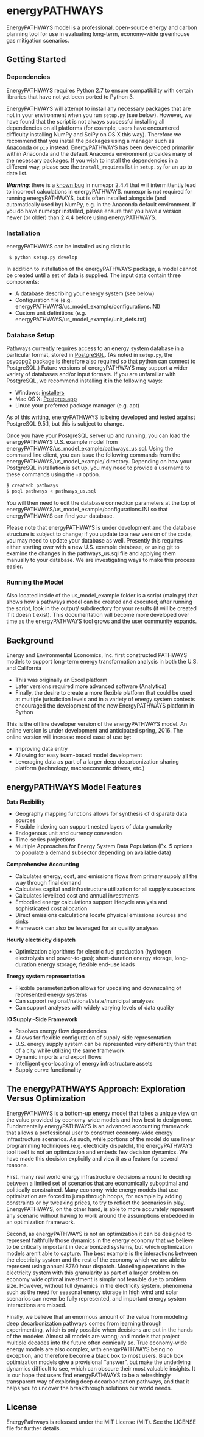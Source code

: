 # energyPATHWAYS

EnergyPATHWAYS model is a professional, open-source energy and carbon planning tool for use in evaluating long-term, economy-wide greenhouse gas mitigation scenarios.

## Getting Started

### Dependencies

EnergyPATHWAYS requires Python 2.7 to ensure compatibility with certain libraries that have not yet been ported to Python 3.

EnergyPATHWAYS will attempt to install any necessary packages that are not in your environment when you run `setup.py` (see below). However, we have found that the script is not always successful installing all dependencies on all platforms (for example, users have encountered difficulty installing NumPy and SciPy on OS X this way). Therefore we recommend that you install the packages using a manager such as [Anaconda](https://www.continuum.io/downloads) or `pip` instead. EnergyPATHWAYS has been developed primarily within Anaconda and the default Anaconda environment provides many of the necessary packages. If you wish to install the dependencies in a different way, please see the `install_requires` list in `setup.py` for an up to date list.

**_Warning_**: there is a [known bug](https://github.com/pydata/numexpr/issues/185) in numexpr 2.4.4 that will intermittently lead to incorrect calculations in energyPATHWAYS. numexpr is not required for running energyPATHWAYS, but is often installed alongside (and automatically used by) NumPy, e.g. in the Anaconda default environment. If you do have numexpr installed, please ensure that you have a version newer (or older) than 2.4.4 before using energyPATHWAYS.

### Installation

energyPATHWAYS can be installed using distutils

`` $ python setup.py develop``

In addition to installation of the energyPATHWAYS package, a model cannot be created until a set of data is supplied. The input data contain three components:

- A database describing your energy system (see below)
- Configuration file (e.g. energyPATHWAYS/us\_model\_example/configurations.INI)
- Custom unit definitions (e.g. energyPATHWAYS/us\_model\_example/unit_defs.txt)

### Database Setup

Pathways currently requires access to an energy system database in a particular format, stored in [PostgreSQL](http://www.postgresql.org/). (As noted in `setup.py`, the psycopg2 package is therefore also required so that python can connect to PostgreSQL.) Future versions of energyPATHWAYS may support a wider variety of databases and/or input formats. If you are unfamiliar with PostgreSQL, we recommend installing it in the following ways:

- Windows: [installers](http://www.postgresql.org/download/windows/)
- Mac OS X: [Postgres.app](http://postgresapp.com/)
- Linux: your preferred package manager (e.g. apt)

As of this writing, energyPATHWAYS is being developed and tested against PostgreSQL 9.5.1, but this is subject to change.

Once you have your PostgreSQL server up and running, you can load the energyPATHWAYS U.S. example model from energyPATHWAYS/us\_model\_example/pathways\_us.sql. Using the command line client, you can issue the following commands from the energyPATHWAYS/us\_model\_example/ directory. Depending on how your PostgreSQL installation is set up, you may need to provide a username to these commands using the `-U` option.

```bash
$ createdb pathways
$ psql pathways < pathways_us.sql
```

You will then need to edit the database connection parameters at the top of energyPATHWAYS/us\_model\_example/configurations.INI so that energyPATHWAYS can find your database.

Please note that energyPATHWAYS is under development and the database structure is subject to change; if you update to a new version of the code, you may need to update your database as well. Presently this requires either starting over with a new U.S. example database, or using git to examine the changes in the pathways\_us.sql file and applying them manually to your database. We are investigating ways to make this process easier.

### Running the Model

Also located inside of the us\_model\_example folder is a script (main.py) that shows how a pathways model can be created and executed; after running the script, look in the output/ subdirectory for your results (it will be created if it doesn't exist). This documentation will become more developed over time as the energyPATHWAYS tool grows and the user community expands.

## Background

Energy and Environmental Economics, Inc. first constructed PATHWAYS models to support long-term energy transformation analysis in both the U.S. and California

- This was originally an Excel platform
- Later versions required more advanced software (Analytica)
- Finally, the desire to create a more flexible platform that could be used at multiple jurisdiction levels and in a variety of energy system contexts encouraged the development of the new EnergyPATHWAYS platform in Python

This is the offline developer version of the energyPATHWAYS model. An online version is under development and anticipated spring, 2016.
The online version will increase model ease of use by:
- Improving data entry
- Allowing for easy team-based model development
- Leveraging data as part of a larger deep decarbonization sharing platform (technology, macroeconomic drivers, etc.)


## energyPATHWAYS Model Features

**Data Flexibility**

- Geography mapping functions allows for synthesis of disparate data sources
- Flexible indexing can support nested layers of data granularity
- Endogenous unit and currency conversion
- Time-series projections
- Multiple Approaches for Energy System Data Population (Ex. 5 options to populate a demand subsector depending on available data)

**Comprehensive Accounting**

- Calculates energy, cost, and emissions flows from primary supply all the way through final demand
- Calculates capital and infrastructure utilization for all supply subsectors
- Calculates levelized cost and annual investments
- Embodied energy calculations support lifecycle analysis and sophisticated cost allocation
- Direct emissions calculations locate physical emissions sources and sinks
- Framework can also be leveraged for air quality analyses

**Hourly electricity dispatch**

- Optimization algorithms for electric fuel production (hydrogen electrolysis and power-to-gas); short-duration energy storage, long-duration energy storage; flexible end-use loads

**Energy system representation**

- Flexible parameterization allows for upscaling and downscaling of represented energy systems
- Can support regional/national/state/municipal analyses
- Can support analyses with widely varying levels of data quality

**IO Supply –Side Framework**

- Resolves energy flow dependencies
- Allows for flexible configuration of supply-side representation 
- U.S. energy supply system can be represented very differently than that of a city while utilizing the same framework
- Dynamic imports and export flows
- Intelligent geo-locating of energy infrastructure assets
- Supply curve functionality


## The energyPATHWAYS Approach: Exploration Versus Optimization

EnergyPATHWAYS is a bottom-up energy model that takes a unique view on the value provided by economy-wide models and how best to design one. Fundamentally energyPATHWAYS is an advanced accounting framework that allows a professional user to construct economy-wide energy infrastructure scenarios. As such, while portions of the model do use linear programming techniques (e.g. electricity dispatch), the energyPATHWAYS tool itself is not an optimization and embeds few decision dynamics. We have made this decision explicitly and view it as a feature for several reasons.

First, many real world energy infrastructure decisions amount to deciding between a limited set of scenarios that are economically suboptimal and politically constrained. Many economy-wide energy models that use optimization are forced to jump through hoops, for example by adding constraints or by tweaking prices, to try to reflect the scenarios in play. EnergyPATHWAYS, on the other hand, is able to more accurately represent any scenario without having to work around the assumptions embedded in an optimization framework.

Second, as energyPATHWAYS is not an optimization it can be designed to represent faithfully those dynamics in the energy economy that we believe to be critically important in decarbonized systems, but which optimization models aren’t able to capture. The best example is the interactions between the electricity system and the rest of the economy which we are able to represent using annual 8760 hour dispatch. Modeling operations in the electricity system with this granularity as part of a larger problem on economy wide optimal investment is simply not feasible due to problem size. However, without full dynamics in the electricity system, phenomena such as the need for seasonal energy storage in high wind and solar scenarios can never be fully represented, and important energy system interactions are missed.

Finally, we believe that an enormous amount of the value from modeling deep decarbonization pathways comes from learning through experimenting, which is only possible when decisions are put in the hands of the modeler. Almost all models are wrong; and models that project multiple decades into the future often comically so. True economy-wide energy models are also complex, with energyPATHWAYS being no exception, and therefore become a black box to most users. Black box optimization models give a provisional “answer”, but make the underlying dynamics difficult to see, which can obscure their most valuable insights. It is our hope that users find energyPATHWAYS to be a refreshingly transparent way of exploring deep decarbonization pathways, and that it helps you to uncover the breakthrough solutions our world needs.


## License
EnergyPathways is released under the MIT License (MIT). See the LICENSE file for further details.
